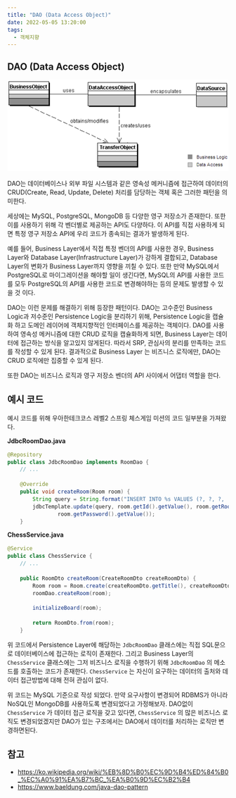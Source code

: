 ```yaml
---
title: "DAO (Data Access Object)"
date: 2022-05-05 13:20:00
tags:
  - 객체지향
---
```


## DAO (Data Access Object)

![](./dao.png)

DAO는 데이터베이스나 외부 파일 시스템과 같은 영속성 메커니즘에 접근하여 데이터의 CRUD(Create, Read, Update, Delete) 처리를 담당하는 객체 혹은 그러한 패턴을 의미한다.

세상에는 MySQL, PostgreSQL, MongoDB 등 다양한 영구 저장소가 존재한다. 또한 이를 사용하기 위해 각 벤더별로 제공하는 API도 다양하다. 이 API를 직접 사용하게 되면 특정 영구 저장소 API에 우리 코드가 종속되는 결과가 발생하게 된다.

예를 들어, Business Layer에서 직접 특정 벤더의 API를 사용한 경우, Business Layer와 Database Layer(Infrastructure Layer)가 강하게 결합되고, Database Layer의 변화가 Business Layer까지 영향을 끼칠 수 있다. 또한 만약 MySQL에서 PostgreSQL로 마이그레이션을 해야할 일이 생긴다면, MySQL의 API를 사용한 코드를 모두 PostgreSQL의 API를 사용한 코드로 변경해야하는 등의 문제도 발생할 수 있을 것 이다.

DAO는 이런 문제를 해결하기 위해 등장한 패턴이다. DAO는 고수준인 Business Logic과 저수준인 Persistence Logic을 분리하기 위해, Persistence Logic을 캡슐화 하고 도메인 레이어에 객체지향적인 인터페이스를 제공하는 객체이다. DAO를 사용하여 영속성 메커니즘에 대한 CRUD 로직을 캡슐화하게 되면, Business Layer는 데이터에 접근하는 방식을 알고있지 않게된다. 따라서 SRP, 관심사의 분리를 만족하는 코드를 작성할 수 있게 된다. 결과적으로 Business Layer 는 비즈니스 로직에만, DAO는 CRUD 로직에만 집중할 수 있게 된다.

또한 DAO는 비즈니스 로직과 영구 저장소 벤더의 API 사이에서 어댑터 역할을 한다.

## 예시 코드

예시 코드를 위해 우아한테크코스 레벨2 스프링 체스게임 미션의 코드 일부분을 가져왔다.

**JdbcRoomDao.java**

```java
@Repository
public class JdbcRoomDao implements RoomDao {
    // ...

    @Override
    public void createRoom(Room room) {
        String query = String.format("INSERT INTO %s VALUES (?, ?, ?, 'WHITE')", TABLE_NAME);
        jdbcTemplate.update(query, room.getId().getValue(), room.getRoomTitle().getValue(),
                room.getPassword().getValue());
    }
```

**ChessService.java**

```java
@Service
public class ChessService {
    // ...

    public RoomDto createRoom(CreateRoomDto createRoomDto) {
        Room room = Room.create(createRoomDto.getTitle(), createRoomDto.getPassword());
        roomDao.createRoom(room);

        initializeBoard(room);

        return RoomDto.from(room);
    }
```

위 코드에서 Persistence Layer에 해당하는 `JdbcRoomDao` 클래스에는 직접 SQL문으로 데이터베이스에 접근하는 로직이 존재한다. 그리고 Business Layer의 `ChessService` 클래스에는 그저 비즈니스 로직을 수행하기 위해 `JdbcRoomDao` 의 메소드를 호출하는 코드가 존재한다. `ChessService` 는 자신이 요구하는 데이터의 출처와 데이터 접근방법에 대해 전혀 관심이 없다.

위 코드는 MySQL 기준으로 작성 되었다. 만약 요구사항이 변경되어 RDBMS가 아니라 NoSQL인 MongoDB를 사용하도록 변경되었다고 가정해보자. DAO없이 `ChessService` 가 데이터 접근 로직을 갖고 있다면, `ChessService` 의 많은 비즈니스 로직도 변경되었겠지만 DAO가 있는 구조에서는 DAO에서 데이터를 처리하는 로직만 변경하면된다.

## 참고

- https://ko.wikipedia.org/wiki/%EB%8D%B0%EC%9D%B4%ED%84%B0_%EC%A0%91%EA%B7%BC_%EA%B0%9D%EC%B2%B4
- https://www.baeldung.com/java-dao-pattern

